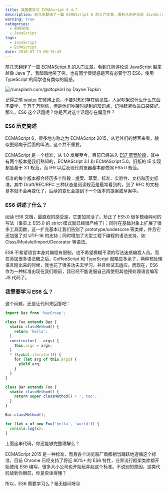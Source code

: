 ```yaml
---
title: 我需要学习 ECMAScript 6 么？
description: 前几天翻译了一篇 ECMAScript 6 的入门文章，看到几则评论说 JavaScript 越来越像 Java 了，我暗暗地笑了笑。也有同学很疑惑是否有必要学习 ES6，使用 TypeScript 的同学也有类似的疑惑。
warning: true
categories:
  - 前端杂烩
  - JavaScript
tags:
  - JavaScript
  - ECMAScript
date: 2016-07-13 00:15:49
---
```



前几天翻译了一篇 [ECMAScript 6 的入门文章](http://www.barretlee.com/blog/2016/07/09/a-kickstarter-guide-to-writing-es6/)，看到几则评论说 JavaScript 越来越像 Java 了，我暗暗地笑了笑。也有同学很疑惑是否有必要学习 ES6，使用 TypeScript 的同学也有类似的疑惑。

<!--more-->

![//unsplash.com/@dtopkin1 by Dayne Topkin](http://www.barretlee.com/blogimgs/2016/07/13/6c0378f8gw1f5rkudyzzoj20p00dwt9x.jpg)<!--<source src="//ww1.sinaimg.cn/large/6c0378f8gw1f5rkudyzzoj20p00dwt9x.jpg">-->

记得之前 [winter](http://weibo.com/u/1196343093) 在微博上说，不要对知识存在偏见性，人家吵架说什么什么东西不要学，千万千万别信，但是他们吵架时提到的知识点，记得赶紧收进口袋装好。那么，ES6 这个话题呢？你是否对这个话题存在偏见性？

### ES6 历史简述

ECMAScript 6，很多地方称之为 ECMAScript 2015，从老外们的博客来看，貌似更倾向于后面的叫法，这个并不重要。

ECMAScript 是一个标准，从 1.0 发展至今，目前已经进入 [ES7 草案阶段](//tc39.github.io/ecma262/)，其中有两个版本是我们熟知的，ECMAScript 3.1 和 ECMAScript 5.0，旧版的 IE 实现都是基于 3.1 规范，而 IE9 以后及现代浏览器基本都依照 ES5.0 规范。

标准的每个版本都会经历多个阶段：提案、草案、标准、实验性、文档和历史标准。其中 Draft/REC/RFC 三种状态是阅读规范是最常看到的，到了 RFC 的文档基本就不会再变化了，后续的变化会提到下一个版本的提案或草案中。

### ES6 讲述了什么？

阅读 ES6 文档，最直观的感受是，它更加灵活了。矫正了 ES5.0 很多模棱两可的写法（事实上 ES5.0 的 strict 模式就已经很严格了）；同时在基础对象上扩展了很多工具函数，这一扩充基本让我们告别了 prototype/undescore 等类库，并且它还加强了对 UTF-16 的支持；同时增加了大型工程下编程的语法支持，如 Class/Module/Import/Decorator 等语法。

ES6 不希望语言本身对编程有限制，也不希望模糊不清的写法迷惑编程人员。而在添加很多语法糖之后，CoffeeScript 和 TypeScript 就略显多余了，两种预处理语言刚出来的时候，我也花了很多功夫去学习，并且尝试去适应。而现在，ES6 作为一种标准出现在我们眼前，我已经不能说服自己再使用其他预处理语言编写 JS 代码了。

### 我需要学习 ES6 么？

这个问题，还是让代码来回答吧：

```javascript
import Baz from 'bazGroup';

class Foo extends Baz {
  static classMethod() {
    return 'hello';
  }
  constructor(...args) {
    this.args = args;
  }
  * [Symbol.iterator]() {
    for (let arg of this.args) {
      yield arg;
    }
  }
}

class Bar extends Foo {
  static classMethod() {
    return super.classMethod() + ', too';
  }
}

Bar.classMethod();

for (let x of new Foo('hello', 'world')) {
  console.log(x);
}
```

上面这串代码，你还能够完整理解么？

ECMAScript 2015 是一种标准，而且各个浏览器厂商都相当踊跃地遵循这个标准，目前 Chrome 已经支持了将近 80%+ 的 ES6 特性，业界流行框架类库都开始使用 ES6 编写，很多大小公司也开始玩弄起这个标准。不说别的原因，这类代码放到你眼前，你是否读得懂？

所以，ES6 需要学习么？毫无疑问呀😜
